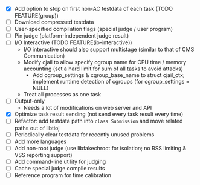 - [x] Add option to stop on first non-AC testdata of each task (TODO FEATURE(group))
- [ ] Download compressed testdata
- [ ] User-specified compilation flags (special judge / user program)
- [ ] Pin judge (platform-independent judge result)
- [ ] I/O Interactive (TODO FEATURE(io-interactive))
    - I/O interactive should also support multistage (similar to that of CMS Communication)
    - Modify cjail to allow specify cgroup name for CPU time / memory accounting (set a hard limit for sum of all tasks to avoid attacks)
        - Add cgroup_settings & cgroup_base_name to struct cjail_ctx; implement runtime detection of cgroups (for cgroup_settings = NULL)
    - Treat all processes as one task
- [ ] Output-only
    - Needs a lot of modifications on web server and API
- [x] Optimize task result sending (not send every task result every time)
- [ ] Refactor: add testdata path into `class Submission` and move related paths out of libtioj
- [ ] Periodically clear testdata for recently unused problems
- [ ] Add more languages
- [ ] Add non-root judge (use libfakechroot for isolation; no RSS limiting & VSS reporting support)
- [ ] Add command-line utility for judging
- [ ] Cache special judge compile results
- [ ] Reference program for time calibration
